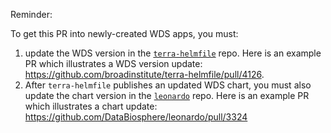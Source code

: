 Reminder:

To get this PR into newly-created WDS apps, you must:

1. update the WDS version in the [`terra-helmfile`](https://github.com/broadinstitute/terra-helmfile) repo.
Here is an example PR which illustrates a WDS version update: https://github.com/broadinstitute/terra-helmfile/pull/4126.
2. After `terra-helmfile` publishes an updated WDS chart, you must also update the chart version in the [`leonardo`](https://github.com/DataBiosphere/leonardo) repo.
Here is an example PR which illustrates a chart update: https://github.com/DataBiosphere/leonardo/pull/3324
